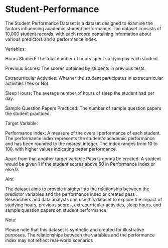 # Student-Performance
The Student Performance Dataset is a dataset designed to examine the factors influencing academic student performance. The dataset consists of 10,000 student records, with each record containing information about various predictors and a performance index.

Variables:

Hours Studied: The total number of hours spent studying by each student.

Previous Scores: The scores obtained by students in previous tests.

Extracurricular Activities: Whether the student participates in extracurricular activities (Yes or No).

Sleep Hours: The average number of hours of sleep the student had per day.

Sample Question Papers Practiced: The number of sample question papers the student practiced.

Target Variable:

Performance Index: A measure of the overall performance of each student. The performance index represents the student's academic performance and has been rounded to the nearest integer. The index ranges from 10 to 100, with higher values indicating better performance.

Apart from that another target variable Pass is gonna be created. A student would be given 1 if the student scores above 50 in Performance Index or else 0.

Aim:

The dataset aims to provide insights into the relationship between the predictor variables and the performance index or created pass . Researchers and data analysts can use this dataset to explore the impact of studying hours, previous scores, extracurricular activities, sleep hours, and sample question papers on student performance.

Note:

Please note that this dataset is synthetic and created for illustrative purposes. The relationships between the variables and the performance index may not reflect real-world scenarios

